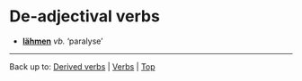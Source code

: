 # De-adjectival verbs

- **[lähmen](l/lae/laehmen.md)** *vb.* ‘paralyse’

----

Back up to: [Derived verbs](derivedVerbs.md) | [Verbs](index.md) | [Top](../index.md)
